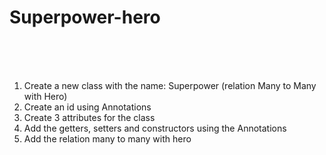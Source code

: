 # Superpower-hero


<br>
<br>
<br>

1. Create a new class with the name: Superpower (relation Many to Many with Hero)
2. Create an id using Annotations
3. Create 3 attributes for the class
4. Add the getters, setters and constructors using the Annotations
5. Add the relation many to many with hero
